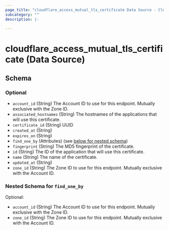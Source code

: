 ```yaml
---
page_title: "cloudflare_access_mutual_tls_certificate Data Source - Cloudflare"
subcategory: ""
description: |-
  
---
```


# cloudflare_access_mutual_tls_certificate (Data Source)




<!-- schema generated by tfplugindocs -->
## Schema

### Optional

- `account_id` (String) The Account ID to use for this endpoint. Mutually exclusive with the Zone ID.
- `associated_hostnames` (String) The hostnames of the applications that will use this certificate.
- `certificate_id` (String) UUID
- `created_at` (String)
- `expires_on` (String)
- `find_one_by` (Attributes) (see [below for nested schema](#nestedatt--find_one_by))
- `fingerprint` (String) The MD5 fingerprint of the certificate.
- `id` (String) The ID of the application that will use this certificate.
- `name` (String) The name of the certificate.
- `updated_at` (String)
- `zone_id` (String) The Zone ID to use for this endpoint. Mutually exclusive with the Account ID.

<a id="nestedatt--find_one_by"></a>
### Nested Schema for `find_one_by`

Optional:

- `account_id` (String) The Account ID to use for this endpoint. Mutually exclusive with the Zone ID.
- `zone_id` (String) The Zone ID to use for this endpoint. Mutually exclusive with the Account ID.


